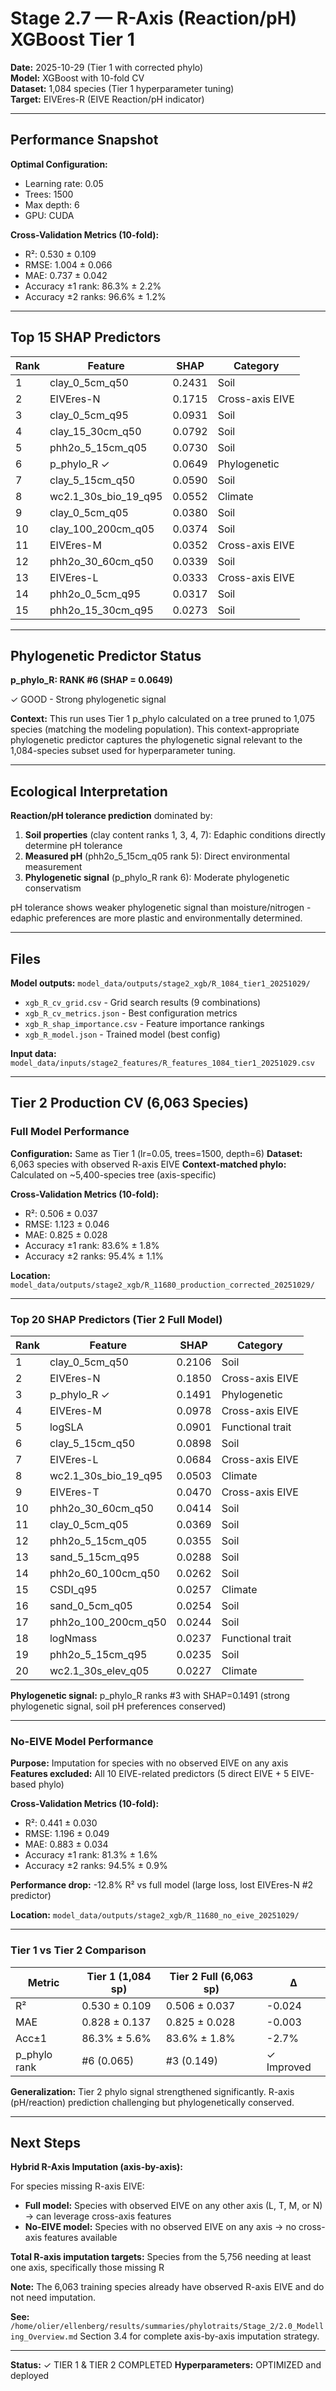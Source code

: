 # Stage 2.7 — R-Axis (Reaction/pH) XGBoost Tier 1

**Date:** 2025-10-29 (Tier 1 with corrected phylo)  
**Model:** XGBoost with 10-fold CV  
**Dataset:** 1,084 species (Tier 1 hyperparameter tuning)  
**Target:** EIVEres-R (EIVE Reaction/pH indicator)

---

## Performance Snapshot

**Optimal Configuration:**
- Learning rate: 0.05
- Trees: 1500
- Max depth: 6
- GPU: CUDA

**Cross-Validation Metrics (10-fold):**
- R²: 0.530 ± 0.109
- RMSE: 1.004 ± 0.066
- MAE: 0.737 ± 0.042
- Accuracy ±1 rank: 86.3% ± 2.2%
- Accuracy ±2 ranks: 96.6% ± 1.2%

---

## Top 15 SHAP Predictors

| Rank | Feature | SHAP | Category |
|------|---------|------|----------|
| 1 | clay_0_5cm_q50 | 0.2431 | Soil |
| 2 | EIVEres-N | 0.1715 | Cross-axis EIVE |
| 3 | clay_0_5cm_q95 | 0.0931 | Soil |
| 4 | clay_15_30cm_q50 | 0.0792 | Soil |
| 5 | phh2o_5_15cm_q05 | 0.0730 | Soil |
| 6 | p_phylo_R ✓ | 0.0649 | Phylogenetic |
| 7 | clay_5_15cm_q50 | 0.0590 | Soil |
| 8 | wc2.1_30s_bio_19_q95 | 0.0552 | Climate |
| 9 | clay_0_5cm_q05 | 0.0380 | Soil |
| 10 | clay_100_200cm_q05 | 0.0374 | Soil |
| 11 | EIVEres-M | 0.0352 | Cross-axis EIVE |
| 12 | phh2o_30_60cm_q50 | 0.0339 | Soil |
| 13 | EIVEres-L | 0.0333 | Cross-axis EIVE |
| 14 | phh2o_0_5cm_q95 | 0.0317 | Soil |
| 15 | phh2o_15_30cm_q95 | 0.0273 | Soil |

---

## Phylogenetic Predictor Status

**p_phylo_R: RANK #6 (SHAP = 0.0649)**

✓ GOOD - Strong phylogenetic signal

**Context:** This run uses Tier 1 p_phylo calculated on a tree pruned to 1,075 species (matching the modeling population). This context-appropriate phylogenetic predictor captures the phylogenetic signal relevant to the 1,084-species subset used for hyperparameter tuning.

---

## Ecological Interpretation

**Reaction/pH tolerance prediction** dominated by:
1. **Soil properties** (clay content ranks 1, 3, 4, 7): Edaphic conditions directly determine pH tolerance
2. **Measured pH** (phh2o_5_15cm_q05 rank 5): Direct environmental measurement
3. **Phylogenetic signal** (p_phylo_R rank 6): Moderate phylogenetic conservatism

pH tolerance shows weaker phylogenetic signal than moisture/nitrogen - edaphic preferences are more plastic and environmentally determined.

---

## Files

**Model outputs:** `model_data/outputs/stage2_xgb/R_1084_tier1_20251029/`
- `xgb_R_cv_grid.csv` - Grid search results (9 combinations)
- `xgb_R_cv_metrics.json` - Best configuration metrics  
- `xgb_R_shap_importance.csv` - Feature importance rankings
- `xgb_R_model.json` - Trained model (best config)

**Input data:** `model_data/inputs/stage2_features/R_features_1084_tier1_20251029.csv`

---

## Tier 2 Production CV (6,063 Species)

### Full Model Performance

**Configuration:** Same as Tier 1 (lr=0.05, trees=1500, depth=6)
**Dataset:** 6,063 species with observed R-axis EIVE
**Context-matched phylo:** Calculated on ~5,400-species tree (axis-specific)

**Cross-Validation Metrics (10-fold):**
- R²: 0.506 ± 0.037
- RMSE: 1.123 ± 0.046
- MAE: 0.825 ± 0.028
- Accuracy ±1 rank: 83.6% ± 1.8%
- Accuracy ±2 ranks: 95.4% ± 1.1%

**Location:** `model_data/outputs/stage2_xgb/R_11680_production_corrected_20251029/`

---

### Top 20 SHAP Predictors (Tier 2 Full Model)

| Rank | Feature | SHAP | Category |
|------|---------|------|----------|
| 1 | clay_0_5cm_q50 | 0.2106 | Soil |
| 2 | EIVEres-N | 0.1850 | Cross-axis EIVE |
| 3 | p_phylo_R ✓ | 0.1491 | Phylogenetic |
| 4 | EIVEres-M | 0.0978 | Cross-axis EIVE |
| 5 | logSLA | 0.0901 | Functional trait |
| 6 | clay_5_15cm_q50 | 0.0898 | Soil |
| 7 | EIVEres-L | 0.0684 | Cross-axis EIVE |
| 8 | wc2.1_30s_bio_19_q95 | 0.0503 | Climate |
| 9 | EIVEres-T | 0.0470 | Cross-axis EIVE |
| 10 | phh2o_30_60cm_q50 | 0.0414 | Soil |
| 11 | clay_0_5cm_q05 | 0.0369 | Soil |
| 12 | phh2o_5_15cm_q05 | 0.0355 | Soil |
| 13 | sand_5_15cm_q95 | 0.0288 | Soil |
| 14 | phh2o_60_100cm_q50 | 0.0262 | Soil |
| 15 | CSDI_q95 | 0.0257 | Climate |
| 16 | sand_0_5cm_q05 | 0.0254 | Soil |
| 17 | phh2o_100_200cm_q50 | 0.0244 | Soil |
| 18 | logNmass | 0.0237 | Functional trait |
| 19 | phh2o_5_15cm_q95 | 0.0235 | Soil |
| 20 | wc2.1_30s_elev_q05 | 0.0227 | Climate |

**Phylogenetic signal:** p_phylo_R ranks #3 with SHAP=0.1491 (strong phylogenetic signal, soil pH preferences conserved)

---

### No-EIVE Model Performance

**Purpose:** Imputation for species with no observed EIVE on any axis
**Features excluded:** All 10 EIVE-related predictors (5 direct EIVE + 5 EIVE-based phylo)

**Cross-Validation Metrics (10-fold):**
- R²: 0.441 ± 0.030
- RMSE: 1.196 ± 0.049
- MAE: 0.883 ± 0.034
- Accuracy ±1 rank: 81.3% ± 1.6%
- Accuracy ±2 ranks: 94.5% ± 0.9%

**Performance drop:** -12.8% R² vs full model (large loss, lost EIVEres-N #2 predictor)

**Location:** `model_data/outputs/stage2_xgb/R_11680_no_eive_20251029/`

---

### Tier 1 vs Tier 2 Comparison

| Metric | Tier 1 (1,084 sp) | Tier 2 Full (6,063 sp) | Δ |
|--------|------------------|----------------------|---|
| R² | 0.530 ± 0.109 | 0.506 ± 0.037 | -0.024 |
| MAE | 0.828 ± 0.137 | 0.825 ± 0.028 | -0.003 |
| Acc±1 | 86.3% ± 5.6% | 83.6% ± 1.8% | -2.7% |
| p_phylo rank | #6 (0.065) | #3 (0.149) | ✓ Improved |

**Generalization:** Tier 2 phylo signal strengthened significantly. R-axis (pH/reaction) prediction challenging but phylogenetically conserved.

---

## Next Steps

**Hybrid R-Axis Imputation (axis-by-axis):**

For species missing R-axis EIVE:
- **Full model:** Species with observed EIVE on any other axis (L, T, M, or N) → can leverage cross-axis features
- **No-EIVE model:** Species with no observed EIVE on any axis → no cross-axis features available

**Total R-axis imputation targets:** Species from the 5,756 needing at least one axis, specifically those missing R

**Note:** The 6,063 training species already have observed R-axis EIVE and do not need imputation.

**See:** `/home/olier/ellenberg/results/summaries/phylotraits/Stage_2/2.0_Modelling_Overview.md` Section 3.4 for complete axis-by-axis imputation strategy.

---

**Status:** ✓ TIER 1 & TIER 2 COMPLETED
**Hyperparameters:** OPTIMIZED and deployed
